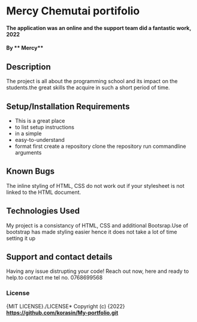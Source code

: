 # Mercy Chemutai portifolio
#### The application was an online and the support team did a fantastic work, 2022
#### By ** Mercy**
## Description
The project is all about the programming school and its impact on the students.the great skills the acquire in such a short period of time.
## Setup/Installation Requirements
* This is a great place
* to list setup instructions
* in a simple
* easy-to-understand
* format
  first create a repository
  clone the repository
  run commandline arguments
## Known Bugs
The inline styling of HTML, CSS do not work out if your stylesheet is not linked to the HTML document.
## Technologies Used
My project is a consistancy of HTML, CSS and additional Bootsrap.Use of bootstrap has made styling easier hence it does not take a lot of time setting it up
## Support and contact details
Having any issue distrupting your code!
Reach out now, here and ready to help.to contact me 
tel no. 0768699568
### License
{MIT LICENSE}./LICENSE*
Copyright (c) {2022} **https://github.com/korasin/My-portfolio.git**